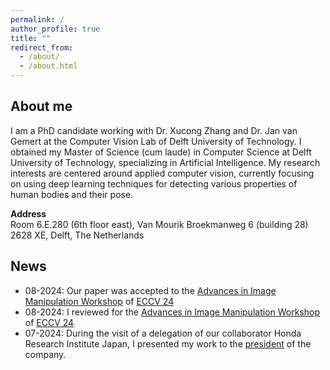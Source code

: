 ```yaml
---
permalink: /
author_profile: true
title: ""
redirect_from: 
  - /about/
  - /about.html
---
```


About me
------
I am a PhD candidate working with Dr. Xucong Zhang and Dr. Jan van Gemert at the Computer Vision Lab of Delft University of Technology. I obtained my Master of Science (cum laude) in Computer Science at Delft University of Technology, specializing in Artificial Intelligence. My research interests are centered around applied computer vision, currently focusing on using deep learning techniques for detecting various properties of human bodies and their pose.

**Address**\
Room 6.E.280 (6th floor east), Van Mourik Broekmanweg 6 (building 28)
2628 XE, Delft, The Netherlands


News 
------
* 08-2024: Our paper was accepted to the [Advances in Image Manipulation Workshop](<https://www.cvlai.net/aim/2024/>) of [ECCV 24](<https://eccv.ecva.net>)
* 08-2024: I reviewed for the [Advances in Image Manipulation Workshop](<https://www.cvlai.net/aim/2024/>) of [ECCV 24](<https://eccv.ecva.net>)
* 07-2024: During the visit of a delegation of our collaborator Honda Research Institute Japan, I presented my work to the [president](<https://www.jp.honda-ri.com/en/about/>) of the company. 
